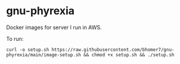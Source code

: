 # gnu-phyrexia
Docker images for server I run in AWS.

To run:
```
curl -o setup.sh https://raw.githubusercontent.com/bhomer7/gnu-phyrexia/main/image-setup.sh && chmod +x setup.sh && ./setup.sh
```
